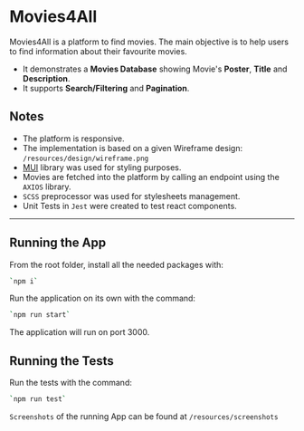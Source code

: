 # Movies4All

Movies4All is a platform to find movies. The main objective is to
help users to find information about their favourite movies.
- It demonstrates a **Movies Database** showing Movie's **Poster**, **Title** and **Description**.  
- It supports **Search/Filtering** and **Pagination**.  

## Notes
- The platform is responsive.
- The implementation is based on a given Wireframe design: `/resources/design/wireframe.png`
- <a href="https://mui.com/" rel="nofollow" target='_blank'>MUI</a> library was used for styling purposes. 
- Movies are fetched into the platform by calling an endpoint using the `AXIOS` library. 
- `SCSS` preprocessor was used for stylesheets management. 
- Unit Tests in `Jest` were created to test react components. 

---

## Running the App

From the root folder, install all the needed packages with:

```bash
`npm i`
```

Run the application on its own with the command:

```bash
`npm run start`
```

The application will run on port 3000.

## Running the Tests

Run the tests with the command:

```bash
`npm run test`
```

`Screenshots` of the running App can be found at `/resources/screenshots`